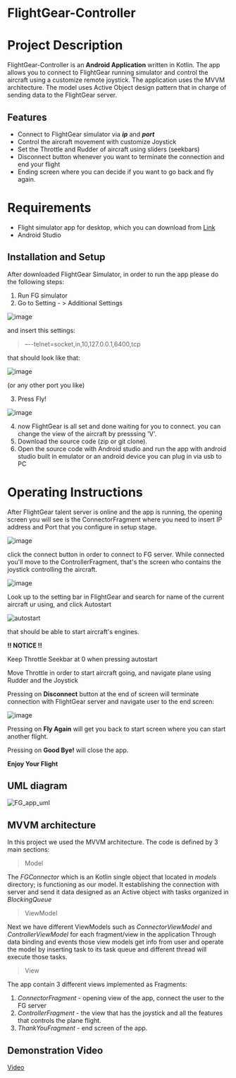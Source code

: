 #  FlightGear-Controller



# Project Description

FlightGear-Controller is an **Android Application** written in Kotlin.
The app allows you to connect to FlightGear running simulator and control the aircraft
using a customize remote joystick.
The application uses the MVVM architecture.
The model uses Active Object design pattern that in charge of sending data 
to the FlightGear server.

## Features

* Connect to FlightGear simulator via ***ip*** and ***port***
* Control the aircraft movement with customize Joystick
* Set the Throttle and Rudder of aircraft using sliders (seekbars)
* Disconnect button whenever you want to terminate the connection and end your flight
* Ending screen where you can decide if you want to go back and fly again.




# Requirements

* Flight simulator app for desktop, which you can download from  [Link](https://www.flightgear.org/download/)
* Android Studio

##  Installation and Setup

After downloaded FlightGear Simulator, in order to run the app please do the following steps:

1.  Run FG simulator
2.  Go to Setting - > Additional Settings 


 ![image](https://user-images.githubusercontent.com/64739791/123251799-46363b00-d4f4-11eb-86db-dfc03d995769.png)

  and insert this settings:
  

> –--telnet=socket,in,10,127.0.0.1,6400,tcp

that should look like that:


![image](https://user-images.githubusercontent.com/64739791/123252020-7a116080-d4f4-11eb-88a9-64cbb165ff9d.png)


(or any other port you like)

3.  Press Fly!  
  
 ![image](https://user-images.githubusercontent.com/64739791/123252092-93b2a800-d4f4-11eb-9f6d-7b33a1a63034.png)


4. now FlightGear is all set and done waiting for you to connect.
you can change the view of the aircraft by presssing 'V'.
5. Download the source code (zip or git clone).
6. Open the source code with Android studio and run the app with android studio built in emulator
   or an android device you can plug in via usb to PC



# Operating Instructions

After FlightGear talent server is online and the app is running,
the opening screen you will see is the ConnectorFragment where you need to insert IP address and Port
that you configure in setup stage.

![image](https://user-images.githubusercontent.com/64739791/123256578-cad78800-d4f9-11eb-8377-7a5a36aaf6a2.png)


click the connect button in order to connect to FG server.
While connected you'll move to the ControllerFragment, that's the screen who contains the joystick controlling the aircraft.

![image](https://user-images.githubusercontent.com/64739791/123254891-e2ae0c80-d4f7-11eb-8cf4-9af0d0280c65.png)



Look up to the setting bar in FlightGear and search for name of the current aircraft ur using, and click Autostart

![autostart](https://user-images.githubusercontent.com/64739791/123255877-fc9c1f00-d4f8-11eb-8e72-4ba86248093f.png)


that should be able to start aircraft's engines.

**!! NOTICE !!**

Keep Throttle Seekbar at 0 when pressing autostart


Move Throttle in order to start aircraft going, and navigate plane using Rudder and the Joystick

Pressing on **Disconnect** button at the end of screen will terminate connection with FlightGear server
and navigate user to the end screen:

![image](https://user-images.githubusercontent.com/64739791/123255363-6a941680-d4f8-11eb-9805-662d4f98b2d5.png)

Pressing on **Fly Again** will get you back to start screen where you can start another flight.

Pressing on **Good Bye!** will close the app.


**Enjoy Your Flight**


## UML diagram


![FG_app_uml](https://user-images.githubusercontent.com/64739791/123252755-4daa1400-d4f5-11eb-975a-f0554d993132.jpeg)




## MVVM architecture

In this project we used the MVVM architecture.
The code is defined by 3 main sections:

> Model


The *FGConnector* which is an Kotlin single object  that located in
 *models* directory; is functioning as our model.
 It establishing the connection with server and send it data designed as an Active object with tasks organized in *BlockingQueue*
 
> ViewModel

Next we have different ViewModels such as *ConnectorViewModel* 
and *ControllerViewModel* for each fragment/view in the application
Through data binding and events those view models get info from user and operate the model by inserting task to its task queue and different thread will execute those tasks.
>View

The app contain 3 different views implemented as Fragments:
1. *ConnectorFragment* - opening view of the app, connect the user to the FG server
2. *ControllerFragment* - the view that has the joystick and all the
features that controls the plane flight.
3. *ThankYouFragment* - end screen of the app.

##  Demonstration Video

[Video](https://youtu.be/1K9snaX_h4o)


